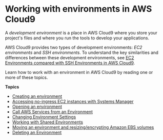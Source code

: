 # Working with environments in AWS Cloud9<a name="environments"></a>

A *development environment* is a place in AWS Cloud9 where you store your project's files and where you run the tools to develop your applications\.

AWS Cloud9 provides two types of development environments: *EC2 environments* and *SSH environments*\. To understand the key similarities and differences between these development environments, see [EC2 Environments compared with SSH Environments in AWS Cloud9](ec2-env-versus-ssh-env.md)\.

Learn how to work with an environment in AWS Cloud9 by reading one or more of these topics\.

**Topics**
+ [Creating an environment](create-environment.md)
+ [Accessing no\-ingress EC2 instances with Systems Manager](ec2-ssm.md)
+ [Opening an environment](open-environment.md)
+ [Call AWS Services from an Environment](credentials.md)
+ [Changing Environment Settings](change-environment.md)
+ [Working with Shared Environments](share-environment.md)
+ [Moving an environment and resizing/encrypting Amazon EBS volumes](move-environment.md)
+ [Deleting an Environment](delete-environment.md)
